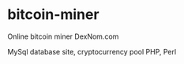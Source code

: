 # bitcoin-miner
Online bitcoin miner DexNom.com

MySql database site, cryptocurrency pool PHP, Perl
